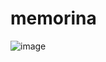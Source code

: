 # memorina
![image](https://github.com/user-attachments/assets/b5149386-44e5-4581-97c8-78725e9eb42c)
